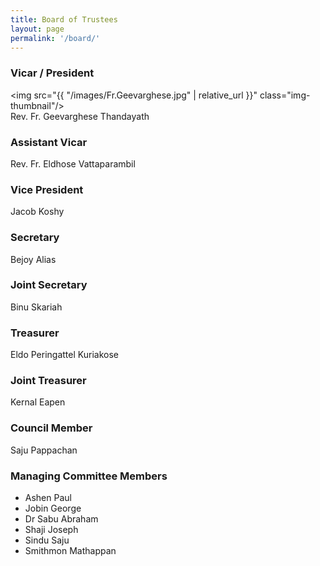 ```yaml
---
title: Board of Trustees
layout: page
permalink: '/board/'
---
```

      
### Vicar / President
<img src="{{ "/images/Fr.Geevarghese.jpg" | relative_url }}" class="img-thumbnail"/> <br />
Rev. Fr. Geevarghese Thandayath

### Assistant Vicar
Rev. Fr. Eldhose Vattaparambil

### Vice President
Jacob Koshy

### Secretary
Bejoy Alias

### Joint Secretary
Binu Skariah

### Treasurer
Eldo Peringattel Kuriakose

### Joint Treasurer
Kernal Eapen

### Council Member
Saju Pappachan

### Managing Committee Members
- Ashen Paul
- Jobin George
- Dr Sabu Abraham
- Shaji Joseph
- Sindu Saju
- Smithmon Mathappan
